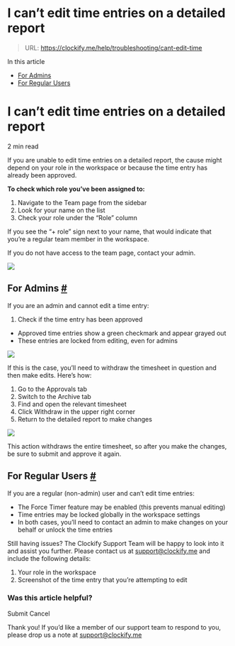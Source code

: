 # I can’t edit time entries on a detailed report

> URL: https://clockify.me/help/troubleshooting/cant-edit-time

In this article

* [For Admins](#for-admins)
* [For Regular Users](#for-regular-users)

# I can’t edit time entries on a detailed report

2 min read

If you are unable to edit time entries on a detailed report, the cause might depend on your role in the workspace or because the time entry has already been approved.

**To check which role you’ve been assigned to:**

1. Navigate to the Team page from the sidebar
2. Look for your name on the list
3. Check your role under the “Role” column

If you see the “+ role” sign next to your name, that would indicate that you’re a regular team member in the workspace.

If you do not have access to the team page, contact your admin.

![](https://clockify.me/help/wp-content/uploads/2025/06/AD_4nXfRifG0feOyoSKmg_FSRvAUXgb5ejfJ8Vi_WiVIVQWfbQfRtwJRBhXrTdIRxv-azdYGn2_zDT5cSBiSPNPe9rhDBdJHW9-9gWvYyQ0ZN0dDebbIAeFA6spKn7l79cRZhf1pfoJL.png)

## For Admins [#](#for-admins)

If you are an admin and cannot edit a time entry:

1. Check if the time entry has been approved

* Approved time entries show a green checkmark and appear grayed out
* These entries are locked from editing, even for admins

![](https://clockify.me/help/wp-content/uploads/2025/06/AD_4nXcG6CofPwcG2nmR3PzwJlFF8kV6XQW8vBa2nfm88YJeBzIxfJjBuW7R_twa2DHbJJ_aKoTFZdH_FibciTdWosQCILrox_daJ1JeGmfPd8xbVFrFvqTATtFJ3NxG0x9HmmbVVIx4.png)

If this is the case, you’ll need to withdraw the timesheet in question and then make edits. Here’s how:

1. Go to the Approvals tab
2. Switch to the Archive tab
3. Find and open the relevant timesheet
4. Click Withdraw in the upper right corner
5. Return to the detailed report to make changes

![](https://clockify.me/help/wp-content/uploads/2025/06/AD_4nXffHDXbXpO0dQi0j3l9jD_4rp8Vn5g9fVIO_2Y-gnd_raMBcOMYkNEOv2xMeBwlI8abE-TSFLVAqL5EsGwU46tWtcUYkJtf_leCcE9zfhRCxvHVEuMB0KpYoX8C3gqtYibIRny3kg.png)

This action withdraws the entire timesheet, so after you make the changes, be sure to submit and approve it again.

## For Regular Users [#](#for-regular-users)

If you are a regular (non-admin) user and can’t edit time entries:

* The Force Timer feature may be enabled (this prevents manual editing)
* Time entries may be locked globally in the workspace settings
* In both cases, you’ll need to contact an admin to make changes on your behalf or unlock the time entries

Still having issues? The Clockify Support Team will be happy to look into it and assist you further. Please contact us at [support@clockify.me](mailto:support@clockify.me) and include the following details:

1. Your role in the workspace
2. Screenshot of the time entry that you’re attempting to edit

### Was this article helpful?

Submit
Cancel

Thank you! If you’d like a member of our support team to respond to you, please drop us a note at support@clockify.me